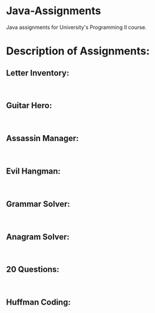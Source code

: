 # Java-Assignments
Java assignments for University's Programming II course.
<br>

# Description of Assignments:
## Letter Inventory:
<br>

## Guitar Hero:
<br>

## Assassin Manager:
<br>

## Evil Hangman:
<br>

## Grammar Solver:
<br>

## Anagram Solver:
<br>

## 20 Questions:
<br>

## Huffman Coding:
<br>
